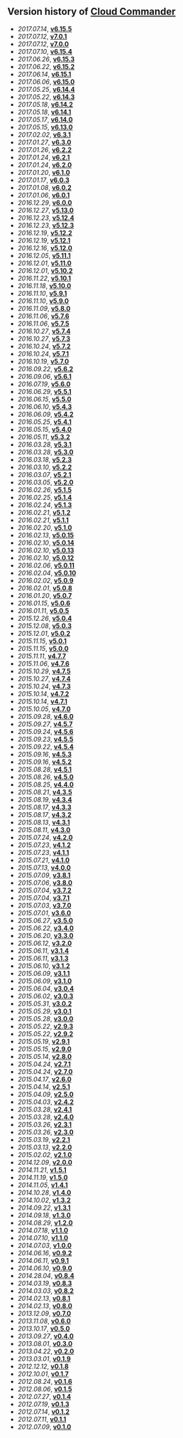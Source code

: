 Version history of [Cloud Commander](http://cloudcmd.io "Cloud Commander")
---------------
- *2017.07.14*, **[v6.15.5](//github.com/cloudcmd/archive/raw/master/cloudcmd-v6.15.5.tar.gz)**
- *2017.07.12*, **[v7.0.1](//github.com/cloudcmd/archive/raw/master/cloudcmd-v7.0.1.tar.gz)**
- *2017.07.12*, **[v7.0.0](//github.com/cloudcmd/archive/raw/master/cloudcmd-v7.0.0.tar.gz)**
- *2017.07.10*, **[v6.15.4](//github.com/cloudcmd/archive/raw/master/cloudcmd-v6.15.4.tar.gz)**
- *2017.06.26*, **[v6.15.3](//github.com/cloudcmd/archive/raw/master/cloudcmd-v6.15.3.tar.gz)**
- *2017.06.22*, **[v6.15.2](//github.com/cloudcmd/archive/raw/master/cloudcmd-v6.15.2.tar.gz)**
- *2017.06.14*, **[v6.15.1](//github.com/cloudcmd/archive/raw/master/cloudcmd-v6.15.1.tar.gz)**
- *2017.06.06*, **[v6.15.0](//github.com/cloudcmd/archive/raw/master/cloudcmd-v6.15.0.tar.gz)**
- *2017.05.25*, **[v6.14.4](//github.com/cloudcmd/archive/raw/master/cloudcmd-v6.14.4.tar.gz)**
- *2017.05.22*, **[v6.14.3](//github.com/cloudcmd/archive/raw/master/cloudcmd-v6.14.3.tar.gz)**
- *2017.05.18*, **[v6.14.2](//github.com/cloudcmd/archive/raw/master/cloudcmd-v6.14.2.tar.gz)**
- *2017.05.18*, **[v6.14.1](//github.com/cloudcmd/archive/raw/master/cloudcmd-v6.14.1.tar.gz)**
- *2017.05.17*, **[v6.14.0](//github.com/cloudcmd/archive/raw/master/cloudcmd-v6.14.0.tar.gz)**
- *2017.05.15*, **[v6.13.0](//github.com/cloudcmd/archive/raw/master/cloudcmd-v6.13.0.tar.gz)**
- *2017.02.02*, **[v6.3.1](//github.com/cloudcmd/archive/raw/master/cloudcmd-v6.3.1.tar.gz)**
- *2017.01.27*, **[v6.3.0](//github.com/cloudcmd/archive/raw/master/cloudcmd-v6.3.0.tar.gz)**
- *2017.01.26*, **[v6.2.2](//github.com/cloudcmd/archive/raw/master/cloudcmd-v6.2.2.tar.gz)**
- *2017.01.24*, **[v6.2.1](//github.com/cloudcmd/archive/raw/master/cloudcmd-v6.2.1.tar.gz)**
- *2017.01.24*, **[v6.2.0](//github.com/cloudcmd/archive/raw/master/cloudcmd-v6.2.0.tar.gz)**
- *2017.01.20*, **[v6.1.0](//github.com/cloudcmd/archive/raw/master/cloudcmd-v6.1.0.tar.gz)**
- *2017.01.17*, **[v6.0.3](//github.com/cloudcmd/archive/raw/master/cloudcmd-v6.0.3.tar.gz)**
- *2017.01.08*, **[v6.0.2](//github.com/cloudcmd/archive/raw/master/cloudcmd-v6.0.2.tar.gz)**
- *2017.01.06*, **[v6.0.1](//github.com/cloudcmd/archive/raw/master/cloudcmd-v6.0.1.tar.gz)**
- *2016.12.29*, **[v6.0.0](//github.com/cloudcmd/archive/raw/master/cloudcmd-v6.0.0.tar.gz)**
- *2016.12.27*, **[v5.13.0](//github.com/cloudcmd/archive/raw/master/cloudcmd-v5.13.0.tar.gz)**
- *2016.12.23*, **[v5.12.4](//github.com/cloudcmd/archive/raw/master/cloudcmd-v5.12.4.tar.gz)**
- *2016.12.23*, **[v5.12.3](//github.com/cloudcmd/archive/raw/master/cloudcmd-v5.12.3.tar.gz)**
- *2016.12.19*, **[v5.12.2](//github.com/cloudcmd/archive/raw/master/cloudcmd-v5.12.2.tar.gz)**
- *2016.12.19*, **[v5.12.1](//github.com/cloudcmd/archive/raw/master/cloudcmd-v5.12.1.tar.gz)**
- *2016.12.16*, **[v5.12.0](//github.com/cloudcmd/archive/raw/master/cloudcmd-v5.12.0.tar.gz)**
- *2016.12.05*, **[v5.11.1](//github.com/cloudcmd/archive/raw/master/cloudcmd-v5.11.1.tar.gz)**
- *2016.12.01*, **[v5.11.0](//github.com/cloudcmd/archive/raw/master/cloudcmd-v5.11.0.tar.gz)**
- *2016.12.01*, **[v5.10.2](//github.com/cloudcmd/archive/raw/master/cloudcmd-v5.10.2.tar.gz)**
- *2016.11.22*, **[v5.10.1](//github.com/cloudcmd/archive/raw/master/cloudcmd-v5.10.1.tar.gz)**
- *2016.11.18*, **[v5.10.0](//github.com/cloudcmd/archive/raw/master/cloudcmd-v5.10.0.tar.gz)**
- *2016.11.10*, **[v5.9.1](//github.com/cloudcmd/archive/raw/master/cloudcmd-v5.9.1.tar.gz)**
- *2016.11.10*, **[v5.9.0](//github.com/cloudcmd/archive/raw/master/cloudcmd-v5.9.0.tar.gz)**
- *2016.11.09*, **[v5.8.0](//github.com/cloudcmd/archive/raw/master/cloudcmd-v5.8.0.tar.gz)**
- *2016.11.06*, **[v5.7.6](//github.com/cloudcmd/archive/raw/master/cloudcmd-v5.7.6.tar.gz)**
- *2016.11.06*, **[v5.7.5](//github.com/cloudcmd/archive/raw/master/cloudcmd-v5.7.5.tar.gz)**
- *2016.10.27*, **[v5.7.4](//github.com/cloudcmd/archive/raw/master/cloudcmd-v5.7.4.tar.gz)**
- *2016.10.27*, **[v5.7.3](//github.com/cloudcmd/archive/raw/master/cloudcmd-v5.7.3.tar.gz)**
- *2016.10.24*, **[v5.7.2](//github.com/cloudcmd/archive/raw/master/cloudcmd-v5.7.2.tar.gz)**
- *2016.10.24*, **[v5.7.1](//github.com/cloudcmd/archive/raw/master/cloudcmd-v5.7.1.tar.gz)**
- *2016.10.19*, **[v5.7.0](//github.com/cloudcmd/archive/raw/master/cloudcmd-v5.7.0.tar.gz)**
- *2016.09.22*, **[v5.6.2](//github.com/cloudcmd/archive/raw/master/cloudcmd-v5.6.2.tar.gz)**
- *2016.09.06*, **[v5.6.1](//github.com/cloudcmd/archive/raw/master/cloudcmd-v5.6.1.tar.gz)**
- *2016.07.19*, **[v5.6.0](//github.com/cloudcmd/archive/raw/master/cloudcmd-v5.6.0.tar.gz)**
- *2016.06.29*, **[v5.5.1](//github.com/cloudcmd/archive/raw/master/cloudcmd-v5.5.1.tar.gz)**
- *2016.06.15*, **[v5.5.0](//github.com/cloudcmd/archive/raw/master/cloudcmd-v5.5.0.tar.gz)**
- *2016.06.10*, **[v5.4.3](//github.com/cloudcmd/archive/raw/master/cloudcmd-v5.4.3.tar.gz)**
- *2016.06.09*, **[v5.4.2](//github.com/cloudcmd/archive/raw/master/cloudcmd-v5.4.2.tar.gz)**
- *2016.05.25*, **[v5.4.1](//github.com/cloudcmd/archive/raw/master/cloudcmd-v5.4.1.tar.gz)**
- *2016.05.15*, **[v5.4.0](//github.com/cloudcmd/archive/raw/master/cloudcmd-v5.4.0.tar.gz)**
- *2016.05.11*, **[v5.3.2](//github.com/cloudcmd/archive/raw/master/cloudcmd-v5.3.2.tar.gz)**
- *2016.03.28*, **[v5.3.1](//github.com/cloudcmd/archive/raw/master/cloudcmd-v5.3.1.tar.gz)**
- *2016.03.28*, **[v5.3.0](//github.com/cloudcmd/archive/raw/master/cloudcmd-v5.3.0.tar.gz)**
- *2016.03.18*, **[v5.2.3](//github.com/cloudcmd/archive/raw/master/cloudcmd-v5.2.3.tar.gz)**
- *2016.03.10*, **[v5.2.2](//github.com/cloudcmd/archive/raw/master/cloudcmd-v5.2.2.tar.gz)**
- *2016.03.07*, **[v5.2.1](//github.com/cloudcmd/archive/raw/master/cloudcmd-v5.2.1.tar.gz)**
- *2016.03.05*, **[v5.2.0](//github.com/cloudcmd/archive/raw/master/cloudcmd-v5.2.0.tar.gz)**
- *2016.02.26*, **[v5.1.5](//github.com/cloudcmd/archive/raw/master/cloudcmd-v5.1.5.tar.gz)**
- *2016.02.25*, **[v5.1.4](//github.com/cloudcmd/archive/raw/master/cloudcmd-v5.1.4.tar.gz)**
- *2016.02.24*, **[v5.1.3](//github.com/cloudcmd/archive/raw/master/cloudcmd-v5.1.3.tar.gz)**
- *2016.02.21*, **[v5.1.2](//github.com/cloudcmd/archive/raw/master/cloudcmd-v5.1.2.tar.gz)**
- *2016.02.21*, **[v5.1.1](//github.com/cloudcmd/archive/raw/master/cloudcmd-v5.1.1.tar.gz)**
- *2016.02.20*, **[v5.1.0](//github.com/cloudcmd/archive/raw/master/cloudcmd-v5.1.0.tar.gz)**
- *2016.02.13*, **[v5.0.15](//github.com/cloudcmd/archive/raw/master/cloudcmd-v5.0.15.tar.gz)**
- *2016.02.10*, **[v5.0.14](//github.com/cloudcmd/archive/raw/master/cloudcmd-v5.0.14.tar.gz)**
- *2016.02.10*, **[v5.0.13](//github.com/cloudcmd/archive/raw/master/cloudcmd-v5.0.13.tar.gz)**
- *2016.02.10*, **[v5.0.12](//github.com/cloudcmd/archive/raw/master/cloudcmd-v5.0.12.tar.gz)**
- *2016.02.06*, **[v5.0.11](//github.com/cloudcmd/archive/raw/master/cloudcmd-v5.0.11.tar.gz)**
- *2016.02.04*, **[v5.0.10](//github.com/cloudcmd/archive/raw/master/cloudcmd-v5.0.10.tar.gz)**
- *2016.02.02*, **[v5.0.9](//github.com/cloudcmd/archive/raw/master/cloudcmd-v5.0.9.tar.gz)**
- *2016.02.01*, **[v5.0.8](//github.com/cloudcmd/archive/raw/master/cloudcmd-v5.0.8.tar.gz)**
- *2016.01.20*, **[v5.0.7](//github.com/cloudcmd/archive/raw/master/cloudcmd-v5.0.7.tar.gz)**
- *2016.01.15*, **[v5.0.6](//github.com/cloudcmd/archive/raw/master/cloudcmd-v5.0.6.tar.gz)**
- *2016.01.11*, **[v5.0.5](//github.com/cloudcmd/archive/raw/master/cloudcmd-v5.0.5.tar.gz)**
- *2015.12.26*, **[v5.0.4](//github.com/cloudcmd/archive/raw/master/cloudcmd-v5.0.4.tar.gz)**
- *2015.12.08*, **[v5.0.3](//github.com/cloudcmd/archive/raw/master/cloudcmd-v5.0.3.tar.gz)**
- *2015.12.01*, **[v5.0.2](//github.com/cloudcmd/archive/raw/master/cloudcmd-v5.0.2.tar.gz)**
- *2015.11.15*, **[v5.0.1](//github.com/cloudcmd/archive/raw/master/cloudcmd-v5.0.1.tar.gz)**
- *2015.11.15*, **[v5.0.0](//github.com/cloudcmd/archive/raw/master/cloudcmd-v5.0.0.tar.gz)**
- *2015.11.11*, **[v4.7.7](//github.com/cloudcmd/archive/raw/master/cloudcmd-v4.7.7.tar.gz)**
- *2015.11.06*, **[v4.7.6](//github.com/cloudcmd/archive/raw/master/cloudcmd-v4.7.6.tar.gz)**
- *2015.10.29*, **[v4.7.5](//github.com/cloudcmd/archive/raw/master/cloudcmd-v4.7.5.tar.gz)**
- *2015.10.27*, **[v4.7.4](//github.com/cloudcmd/archive/raw/master/cloudcmd-v4.7.4.tar.gz)**
- *2015.10.24*, **[v4.7.3](//github.com/cloudcmd/archive/raw/master/cloudcmd-v4.7.3.tar.gz)**
- *2015.10.14*, **[v4.7.2](//github.com/cloudcmd/archive/raw/master/cloudcmd-v4.7.2.tar.gz)**
- *2015.10.14*, **[v4.7.1](//github.com/cloudcmd/archive/raw/master/cloudcmd-v4.7.1.tar.gz)**
- *2015.10.05*, **[v4.7.0](//github.com/cloudcmd/archive/raw/master/cloudcmd-v4.7.0.tar.gz)**
- *2015.09.28*, **[v4.6.0](//github.com/cloudcmd/archive/raw/master/cloudcmd-v4.6.0.tar.gz)**
- *2015.09.27*, **[v4.5.7](//github.com/cloudcmd/archive/raw/master/cloudcmd-v4.5.7.tar.gz)**
- *2015.09.24*, **[v4.5.6](//github.com/cloudcmd/archive/raw/master/cloudcmd-v4.5.6.tar.gz)**
- *2015.09.23*, **[v4.5.5](//github.com/cloudcmd/archive/raw/master/cloudcmd-v4.5.5.tar.gz)**
- *2015.09.22*, **[v4.5.4](//github.com/cloudcmd/archive/raw/master/cloudcmd-v4.5.4.tar.gz)**
- *2015.09.16*, **[v4.5.3](//github.com/cloudcmd/archive/raw/master/cloudcmd-v4.5.3.tar.gz)**
- *2015.09.16*, **[v4.5.2](//github.com/cloudcmd/archive/raw/master/cloudcmd-v4.5.2.tar.gz)**
- *2015.08.28*, **[v4.5.1](//github.com/cloudcmd/archive/raw/master/cloudcmd-v4.5.1.tar.gz)**
- *2015.08.26*, **[v4.5.0](//github.com/cloudcmd/archive/raw/master/cloudcmd-v4.5.0.tar.gz)**
- *2015.08.25*, **[v4.4.0](//github.com/cloudcmd/archive/raw/master/cloudcmd-v4.4.0.tar.gz)**
- *2015.08.21*, **[v4.3.5](//github.com/cloudcmd/archive/raw/master/cloudcmd-v4.3.5.tar.gz)**
- *2015.08.19*, **[v4.3.4](//github.com/cloudcmd/archive/raw/master/cloudcmd-v4.3.4.tar.gz)**
- *2015.08.17*, **[v4.3.3](//github.com/cloudcmd/archive/raw/master/cloudcmd-v4.3.3.tar.gz)**
- *2015.08.17*, **[v4.3.2](//github.com/cloudcmd/archive/raw/master/cloudcmd-v4.3.2.tar.gz)**
- *2015.08.13*, **[v4.3.1](//github.com/cloudcmd/archive/raw/master/cloudcmd-v4.3.1.tar.gz)**
- *2015.08.11*, **[v4.3.0](//github.com/cloudcmd/archive/raw/master/cloudcmd-v4.3.0.tar.gz)**
- *2015.07.24*, **[v4.2.0](//github.com/cloudcmd/archive/raw/master/cloudcmd-v4.2.0.tar.gz)**
- *2015.07.23*, **[v4.1.2](//github.com/cloudcmd/archive/raw/master/cloudcmd-v4.1.2.tar.gz)**
- *2015.07.23*, **[v4.1.1](//github.com/cloudcmd/archive/raw/master/cloudcmd-v4.1.1.tar.gz)**
- *2015.07.21*, **[v4.1.0](//github.com/cloudcmd/archive/raw/master/cloudcmd-v4.1.0.tar.gz)**
- *2015.07.13*, **[v4.0.0](//github.com/cloudcmd/archive/raw/master/cloudcmd-v4.0.0.tar.gz)**
- *2015.07.09*, **[v3.8.1](//github.com/cloudcmd/archive/raw/master/cloudcmd-v3.8.1.tar.gz)**
- *2015.07.06*, **[v3.8.0](//github.com/cloudcmd/archive/raw/master/cloudcmd-v3.8.0.tar.gz)**
- *2015.07.04*, **[v3.7.2](//github.com/cloudcmd/archive/raw/master/cloudcmd-v3.7.2.tar.gz)**
- *2015.07.04*, **[v3.7.1](//github.com/cloudcmd/archive/raw/master/cloudcmd-v3.7.1.tar.gz)**
- *2015.07.03*, **[v3.7.0](//github.com/cloudcmd/archive/raw/master/cloudcmd-v3.7.0.tar.gz)**
- *2015.07.01*, **[v3.6.0](//github.com/cloudcmd/archive/raw/master/cloudcmd-v3.6.0.tar.gz)**
- *2015.06.27*, **[v3.5.0](//github.com/cloudcmd/archive/raw/master/cloudcmd-v3.5.0.tar.gz)**
- *2015.06.22*, **[v3.4.0](//github.com/cloudcmd/archive/raw/master/cloudcmd-v3.4.0.tar.gz)**
- *2015.06.20*, **[v3.3.0](//github.com/cloudcmd/archive/raw/master/cloudcmd-v3.3.0.tar.gz)**
- *2015.06.12*, **[v3.2.0](//github.com/cloudcmd/archive/raw/master/cloudcmd-v3.2.0.tar.gz)**
- *2015.06.11*, **[v3.1.4](//github.com/cloudcmd/archive/raw/master/cloudcmd-v3.1.4.tar.gz)**
- *2015.06.11*, **[v3.1.3](//github.com/cloudcmd/archive/raw/master/cloudcmd-v3.1.3.tar.gz)**
- *2015.06.10*, **[v3.1.2](//github.com/cloudcmd/archive/raw/master/cloudcmd-v3.1.2.tar.gz)**
- *2015.06.09*, **[v3.1.1](//github.com/cloudcmd/archive/raw/master/cloudcmd-v3.1.1.tar.gz)**
- *2015.06.09*, **[v3.1.0](//github.com/cloudcmd/archive/raw/master/cloudcmd-v3.1.0.tar.gz)**
- *2015.06.04*, **[v3.0.4](//github.com/cloudcmd/archive/raw/master/cloudcmd-v3.0.4.tar.gz)**
- *2015.06.02*, **[v3.0.3](//github.com/cloudcmd/archive/raw/master/cloudcmd-v3.0.3.tar.gz)**
- *2015.05.31*, **[v3.0.2](//github.com/cloudcmd/archive/raw/master/cloudcmd-v3.0.2.tar.gz)**
- *2015.05.29*, **[v3.0.1](//github.com/cloudcmd/archive/raw/master/cloudcmd-v3.0.1.tar.gz)**
- *2015.05.28*, **[v3.0.0](//github.com/cloudcmd/archive/raw/master/cloudcmd-v3.0.0.tar.gz)**
- *2015.05.22*, **[v2.9.3](//github.com/cloudcmd/archive/raw/master/cloudcmd-v2.9.3.tar.gz)**
- *2015.05.22*, **[v2.9.2](//github.com/cloudcmd/archive/raw/master/cloudcmd-v2.9.2.tar.gz)**
- *2015.05.19*, **[v2.9.1](//github.com/cloudcmd/archive/raw/master/cloudcmd-v2.9.1.tar.gz)**
- *2015.05.15*, **[v2.9.0](//github.com/cloudcmd/archive/raw/master/cloudcmd-v2.9.0.tar.gz)**
- *2015.05.14*, **[v2.8.0](//github.com/cloudcmd/archive/raw/master/cloudcmd-v2.8.0.tar.gz)**
- *2015.04.24*, **[v2.7.1](//github.com/cloudcmd/archive/raw/master/cloudcmd-v2.7.1.tar.gz)**
- *2015.04.24*, **[v2.7.0](//github.com/cloudcmd/archive/raw/master/cloudcmd-v2.7.0.tar.gz)**
- *2015.04.17*, **[v2.6.0](//github.com/cloudcmd/archive/raw/master/cloudcmd-v2.6.0.tar.gz)**
- *2015.04.14*, **[v2.5.1](//github.com/cloudcmd/archive/raw/master/cloudcmd-v2.5.1.tar.gz)**
- *2015.04.09*, **[v2.5.0](//github.com/cloudcmd/archive/raw/master/cloudcmd-v2.5.0.tar.gz)**
- *2015.04.03*, **[v2.4.2](//github.com/cloudcmd/archive/raw/master/cloudcmd-v2.4.2.tar.gz)**
- *2015.03.28*, **[v2.4.1](//github.com/cloudcmd/archive/raw/master/cloudcmd-v2.4.1.tar.gz)**
- *2015.03.28*, **[v2.4.0](//github.com/cloudcmd/archive/raw/master/cloudcmd-v2.4.0.tar.gz)**
- *2015.03.26*, **[v2.3.1](//github.com/cloudcmd/archive/raw/master/cloudcmd-v2.3.1.tar.gz)**
- *2015.03.26*, **[v2.3.0](//github.com/cloudcmd/archive/raw/master/cloudcmd-v2.3.0.tar.gz)**
- *2015.03.19*, **[v2.2.1](//github.com/cloudcmd/archive/raw/master/cloudcmd-v2.2.1.zip)**
- *2015.03.13*, **[v2.2.0](//github.com/cloudcmd/archive/raw/master/cloudcmd-v2.2.0.zip)**
- *2015.02.02*, **[v2.1.0](//github.com/cloudcmd/archive/raw/master/cloudcmd-v2.1.0.zip)**
- *2014.12.09*, **[v2.0.0](//github.com/cloudcmd/archive/raw/master/cloudcmd-v2.0.0.zip)**
- *2014.11.21*, **[v1.5.1](//github.com/cloudcmd/archive/raw/master/cloudcmd-v1.5.1.zip)**
- *2014.11.19*, **[v1.5.0](//github.com/cloudcmd/archive/raw/master/cloudcmd-v1.5.0.zip)**
- *2014.11.05*, **[v1.4.1](//github.com/cloudcmd/archive/raw/master/cloudcmd-v1.4.1.zip)**
- *2014.10.28*, **[v1.4.0](//github.com/cloudcmd/archive/raw/master/cloudcmd-v1.4.0.zip)**
- *2014.10.02*, **[v1.3.2](//github.com/cloudcmd/archive/raw/master/cloudcmd-v1.3.2.zip)**
- *2014.09.22*, **[v1.3.1](//github.com/cloudcmd/archive/raw/master/cloudcmd-v1.3.1.zip)**
- *2014.09.18*, **[v1.3.0](//github.com/cloudcmd/archive/raw/master/cloudcmd-v1.3.0.zip)**
- *2014.08.29*, **[v1.2.0](//github.com/cloudcmd/archive/raw/master/cloudcmd-v1.2.0.zip)**
- *2014.07.18*, **[v1.1.0](//github.com/cloudcmd/archive/raw/master/cloudcmd-v1.1.1.zip)**
- *2014.07.10*, **[v1.1.0](//github.com/cloudcmd/archive/raw/master/cloudcmd-v1.1.0.zip)**
- *2014.07.03*, **[v1.0.0](//github.com/cloudcmd/archive/raw/master/cloudcmd-v1.0.0.zip)**
- *2014.06.16*, **[v0.9.2](//github.com/cloudcmd/archive/raw/master/cloudcmd-v0.9.2.zip)**
- *2014.06.11*, **[v0.9.1](//github.com/cloudcmd/archive/raw/master/cloudcmd-v0.9.1.zip)**
- *2014.06.10*, **[v0.9.0](//github.com/cloudcmd/archive/raw/master/cloudcmd-v0.9.0.zip)**
- *2014.28.04*, **[v0.8.4](//github.com/cloudcmd/archive/raw/master/cloudcmd-v0.8.4.zip)**
- *2014.03.19*, **[v0.8.3](//github.com/cloudcmd/archive/raw/master/cloudcmd-v0.8.3.zip)**
- *2014.03.03*, **[v0.8.2](//github.com/cloudcmd/archive/raw/master/cloudcmd-v0.8.2.zip)**
- *2014.02.13*, **[v0.8.1](//github.com/cloudcmd/archive/raw/master/cloudcmd-v0.8.1.zip)**
- *2014.02.13*, **[v0.8.0](//github.com/cloudcmd/archive/raw/master/cloudcmd-v0.8.0.zip)**
- *2013.12.09*, **[v0.7.0](//github.com/cloudcmd/archive/raw/master/cloudcmd-v0.7.0.zip)**
- *2013.11.08*, **[v0.6.0](//github.com/cloudcmd/archive/raw/master/cloudcmd-v0.6.0.zip)**
- *2013.10.17*, **[v0.5.0](//github.com/cloudcmd/archive/raw/master/cloudcmd-v0.5.0.zip)**
- *2013.09.27*, **[v0.4.0](//github.com/cloudcmd/archive/raw/master/cloudcmd-v0.4.0.zip)**
- *2013.08.01*, **[v0.3.0](//github.com/cloudcmd/archive/raw/master/cloudcmd-v0.3.0.zip)**
- *2013.04.22*, **[v0.2.0](//github.com/cloudcmd/archive/raw/master/cloudcmd-v0.2.0.zip)**
- *2013.03.01*, **[v0.1.9](//github.com/cloudcmd/archive/raw/master/cloudcmd-v0.1.9.zip)**
- *2012.12.12*, **[v0.1.8](//github.com/cloudcmd/archive/raw/master/cloudcmd-v0.1.8.zip)**
- *2012.10.01*, **[v0.1.7](//github.com/cloudcmd/archive/raw/master/cloudcmd-v0.1.7.zip)**
- *2012.08.24*, **[v0.1.6](//github.com/cloudcmd/archive/raw/master/cloudcmd-v0.1.6.zip)**
- *2012.08.06*, **[v0.1.5](//github.com/cloudcmd/archive/raw/master/cloudcmd-v0.1.5.zip)**
- *2012.07.27*, **[v0.1.4](//github.com/cloudcmd/archive/raw/master/cloudcmd-v0.1.4.zip)**
- *2012.07.19*, **[v0.1.3](//github.com/cloudcmd/archive/raw/master/cloudcmd-v0.1.3.zip)**
- *2012.07.14*, **[v0.1.2](//github.com/cloudcmd/archive/raw/master/cloudcmd-v0.1.2.zip)**
- *2012.07.11*, **[v0.1.1](//github.com/cloudcmd/archive/raw/master/cloudcmd-v0.1.1.zip)**
- *2012.07.09*, **[v0.1.0](//github.com/cloudcmd/archive/raw/master/cloudcmd-v0.1.0.zip)**
